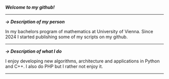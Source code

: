 _**Welcome to my github!**_

___
_**→ Description of my person**_

In my bachelors program of mathematics at University of Vienna.
Since 2024 I started publishing some of my scripts on my github.

___
_**→ Description of what I do**_

I enjoy developing new algorithms, architecture and applications in Python and C++.
I also do PHP but I rather not enjoy it.
___

